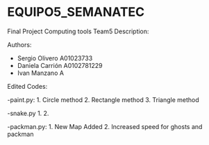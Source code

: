 # EQUIPO5_SEMANATEC
Final Project Computing tools Team5
Description: 

Authors: 
 - Sergio Olivero A01023733
 - Daniela Carrión A0102781229
 - Ivan Manzano A

Edited Codes: 

-paint.py:
	1. Circle method
	2. Rectangle method
	3. Triangle method

-snake.py
	1.
	2.

-packman.py:
	1. New Map Added 
	2. Increased speed for ghosts and packman

	
	

